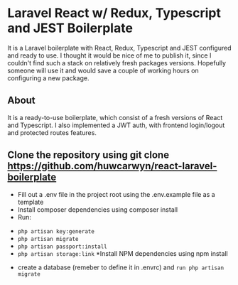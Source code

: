 # Laravel React w/ Redux, Typescript and JEST Boilerplate

It is a Laravel boilerplate with React, Redux, Typescript and JEST configured and ready to use. I thought it would be nice of me to publish it, since I couldn't find such a stack on relatively fresh packages versions. Hopefully someone will use it and would save a couple of working hours on configuring a new package.

## About

It is a ready-to-use boilerplate, which consist of a fresh versions of React and Typescript.
I also implemented a JWT auth, with frontend login/logout and protected routes features.

## Clone the repository using git clone https://github.com/huwcarwyn/react-laravel-boilerplate

* Fill out a .env file in the project root using the .env.example file as a template
* Install composer dependencies using composer install
* Run:
- ```php artisan key:generate``` 
- ```php artisan migrate``` 
- ```php artisan passport:install```
- ```php artisan storage:link```
*Install NPM dependencies using npm install
* create a database (remeber to define it in .envrc) and ```run php artisan migrate```
